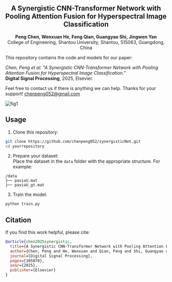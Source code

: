 <h2 align="center">A Synergistic CNN-Transformer Network with Pooling Attention Fusion for Hyperspectral Image Classification</h2>

<p align="center">
<b>Peng Chen, Wenxuan He, Feng Qian, Guangyao Shi, Jingwen Yan</b>  
<br>
<a align="center">College of Engineering, Shantou University, Shantou, 515063, Guangdong, China</a>
</p>

This repository contains the code and models for our paper:  

*Chen, Peng et al. "A Synergistic CNN-Transformer Network with Pooling Attention Fusion for Hyperspectral Image Classification."*  
**Digital Signal Processing**, 2025, Elsevier.  

Feel free to contact us if there is anything we can help. Thanks for your support!
chenpeng052@gmail.com


![fig1](https://github.com/user-attachments/assets/6583a7ba-db8f-4478-bf93-8c01a9718af5)

## Usage

1. Clone this repository:

```bash
git clone https://github.com/chenpeng052/synergisticNet.git
cd yourrepository
```

2. Prepare your dataset:  
Place the dataset in the `data` folder with the appropriate structure. For example:

```
/data
├── paviaU.mat
├── paviaU_gt.mat
```

3. Train the model:

```bash
python train.py
```


## Citation

If you find this work helpful, please cite:

```bibtex
@article{chen2025synergistic,
  title={A Synergistic CNN-Transformer Network with Pooling Attention Fusion for Hyperspectral Image Classification},
  author={Chen, Peng and He, Wenxuan and Qian, Feng and Shi, Guangyao and Yan, Jingwen},
  journal={Digital Signal Processing},
  pages={105070},
  year={2025},
  publisher={Elsevier}
}

